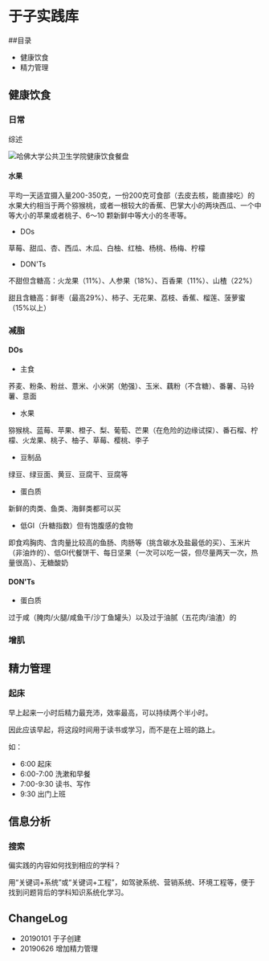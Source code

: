 # 于子实践库
##目录
- 健康饮食
- 精力管理


## 健康饮食
### 日常
综述

![哈佛大学公共卫生学院健康饮食餐盘](https://tcheng-pic-1258426758.cos.ap-shanghai.myqcloud.com/%E5%93%88%E4%BD%9B%E5%A4%A7%E5%AD%A6%E5%85%AC%E5%85%B1%E5%8D%AB%E7%94%9F%E5%AD%A6%E9%99%A2%E5%81%A5%E5%BA%B7%E9%A5%AE%E9%A3%9F%E9%A4%90%E7%9B%98.png?q-sign-algorithm=sha1&q-ak=AKIDC0NAhGiQbWvmkigmSq8QC57onBrCdvK6&q-sign-time=1547909087;1547910887&q-key-time=1547909087;1547910887&q-header-list=&q-url-param-list=&q-signature=5e309b22e7cb42992e0257923d1d89fdab497363&x-cos-security-token=b0a44a60a1a20efd8925d36a3ced81faa6a84f7d10001)
#### 水果
平均一天适宜摄入量200-350克，一份200克可食部（去皮去核，能直接吃）的水果大约相当于两个猕猴桃，或者一根较大的香蕉、巴掌大小的两块西瓜、一个中等大小的苹果或者桃子、6～10 颗新鲜中等大小的冬枣等。
- DOs

草莓、甜瓜、杏、西瓜、木瓜、白柚、红柚、杨桃、杨梅、柠檬
- DON'Ts

不甜但含糖高：火龙果（11%）、人参果（18%）、百香果（11%）、山楂（22%）

甜且含糖高：鲜枣（最高29%）、柿子、无花果、荔枝、香蕉、榴莲、菠萝蜜（15%以上）

### 减脂
#### DOs
- 主食

荞麦、粉条、粉丝、薏米、小米粥（勉强）、玉米、藕粉（不含糖）、番薯、马铃薯、意面

- 水果

猕猴桃、蓝莓、苹果、橙子、梨、葡萄、芒果（在危险的边缘试探）、番石榴、柠檬、火龙果、桃子、柚子、草莓、樱桃、李子

- 豆制品

绿豆、绿豆面、黄豆、豆腐干、豆腐等

- 蛋白质

新鲜的肉类、鱼类、海鲜类都可以买

- 低GI（升糖指数）但有饱腹感的食物

即食鸡胸肉、含肉量比较高的鱼肠、肉肠等（挑含碳水及盐最低的买）、玉米片（非油炸的）、低GI代餐饼干、每日坚果（一次可以吃一袋，但尽量两天一次，热量很高）、无糖酸奶

#### DON'Ts

- 蛋白质

过于咸（腌肉/火腿/咸鱼干/沙丁鱼罐头）以及过于油腻（五花肉/油渣）的



### 增肌




## 精力管理

### 起床
早上起来一小时后精力最充沛，效率最高，可以持续两个半小时。

因此应该早起，将这段时间用于读书或学习，而不是在上班的路上。

如：
- 6:00 起床
- 6:00-7:00 洗漱和早餐
- 7:00-9:30 读书、写作
- 9:30 出门上班

## 信息分析

### 搜索
偏实践的内容如何找到相应的学科？

用“关键词+系统”或“关键词+工程”，如驾驶系统、营销系统、环境工程等，便于找到问题背后的学科知识系统化学习。




## ChangeLog
- 20190101 于子创建
- 20190626 增加精力管理




